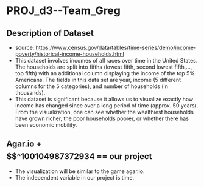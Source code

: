# PROJ_d3--Team_Greg

## Description of Dataset
* source: https://www.census.gov/data/tables/time-series/demo/income-poverty/historical-income-households.html
* This dataset involves incomes of all races over time in the United States. The households are split into fifths (lowest fifth, second lowest fifth,..., top fifth) with an additional column displaying the income of the top 5% Americans. The fields in this data set are year, income (5 different columns for the 5 categories), and number of households (in thousands). 
* This dataset is significant because it allows us to visualize exactly how income has changed since over a long period of time (approx. 50 years). From the visualization, one can see whether the wealthiest households have grown richer, the poor households poorer, or whether there has been economic mobility. 

## Agar.io + $$$$$$^100104987372934 == our project
* The visualization will be similar to the game agar.io. 
* The independent variable in our project is time.

